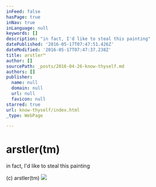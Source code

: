 ```yaml
---
inFeed: false
hasPage: true
inNav: true
inLanguage: null
keywords: []
description: "in fact, I'd like to steal this painting"
datePublished: '2016-05-17T07:47:51.426Z'
dateModified: '2016-05-17T07:47:37.238Z'
title: arstler™
author: []
sourcePath: _posts/2016-04-26-know-thyself.md
authors: []
publisher:
  name: null
  domain: null
  url: null
  favicon: null
starred: true
url: know-thyself/index.html
_type: WebPage

---
```

# arstler(tm)

in fact, I'd like to steal this painting

(c) arstler(tm)
![](https://the-grid-user-content.s3-us-west-2.amazonaws.com/c143dbc7-b124-4a9e-b727-81f01654dd6d.jpg)